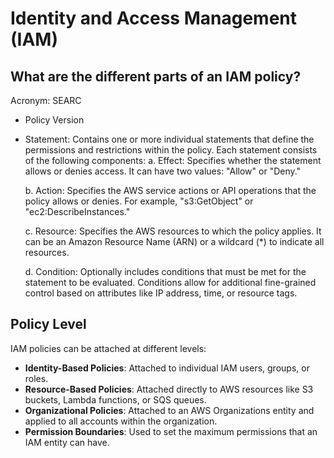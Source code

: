 # Identity and Access Management (IAM)

## What are the different parts of an IAM policy?

Acronym: SEARC

- Policy Version

- Statement: Contains one or more individual statements that define the permissions and restrictions within the policy. Each statement consists of the following components:
  a. Effect: Specifies whether the statement allows or denies access. It can have two values: "Allow" or "Deny."

  b. Action: Specifies the AWS service actions or API operations that the policy allows or denies. For example, "s3:GetObject" or "ec2:DescribeInstances."

  c. Resource: Specifies the AWS resources to which the policy applies. It can be an Amazon Resource Name (ARN) or a wildcard (*) to indicate all resources.

  d. Condition: Optionally includes conditions that must be met for the statement to be evaluated. Conditions allow for additional fine-grained control based on attributes like IP address, time, or resource tags.



## Policy Level
IAM policies can be attached at different levels:
- **Identity-Based Policies**: Attached to individual IAM users, groups, or roles.
- **Resource-Based Policies**: Attached directly to AWS resources like S3 buckets, Lambda functions, or SQS queues.
- **Organizational Policies**: Attached to an AWS Organizations entity and applied to all accounts within the organization.
- **Permission Boundaries**: Used to set the maximum permissions that an IAM entity can have.
